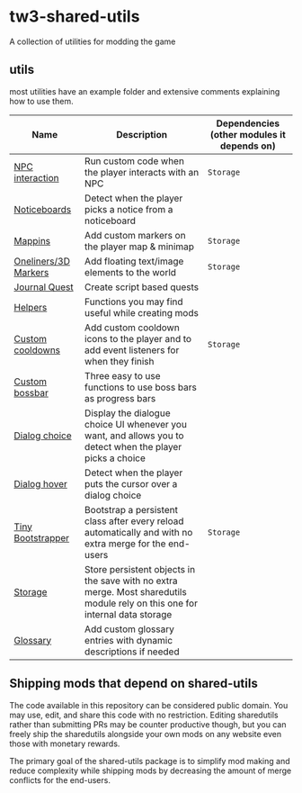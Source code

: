 # tw3-shared-utils
A collection of utilities for modding the game

## utils

most utilities have an example folder and extensive comments explaining how to use them.

| Name | Description | Dependencies (other modules it depends on) |
| ---- | ----------- | ------------------------------------------ |
| [NPC interaction](/mod_sharedutils_npcInteraction/README.md) | Run custom code when the player interacts with an NPC | `Storage` |
| [Noticeboards](/mod_sharedutils_noticeboards/content/scripts/local/sharedutils/noticeboards/example.ws) | Detect when the player picks a notice from a noticeboard |   |
| [Mappins](/mod_sharedutils_mappins/example/) | Add custom markers on the player map & minimap | `Storage` |
| [Oneliners/3D Markers](/mod_sharedutils_oneliners/) | Add floating text/image elements to the world | `Storage`|
| [Journal Quest](/mod_sharedutils_journalquest/) | Create script based quests |  |
| [Helpers](mod_sharedutils_helpers/content/scripts/local/sharedutils/helpers) | Functions you may find useful while creating mods | |
| [Custom cooldowns](mod_sharedutils_customcooldowns/example/main.ws) | Add custom cooldown icons to the player and to add event listeners for when they finish | `Storage` |
| [Custom bossbar](mod_sharedutils_custombossbar/content/scripts/local/sharedutils/custombossbar/globals.ws) | Three easy to use functions to use boss bars as progress bars |
| [Dialog choice](mod_sharedutils_dialogChoices/example/main.ws) | Display the dialogue choice UI whenever you want, and allows you to detect when the player picks a choice |  |
| [Dialog hover](mod_sharedutils_dialogHover/) | Detect when the player puts the cursor over a dialog choice | |
| [Tiny Bootstrapper](mod_sharedutils_tiny_bootstrapper/) | Bootstrap a persistent class after every reload automatically and with no extra merge for the end-users | `Storage`
| [Storage](mod_sharedutils_storage) | Store persistent objects in the save with no extra merge. Most sharedutils module rely on this one for internal data storage | |
| [Glossary](mod_sharedutils_glossary/content/scripts/local/glossary/example.ws) | Add custom glossary entries with dynamic descriptions if needed | |

## Shipping mods that depend on shared-utils
The code available in this repository can be considered public domain. You may use, edit, and share this code with no restriction. Editing sharedutils rather than submitting PRs may be counter productive though, but you can freely ship the sharedutils alongside your own mods on any website even those with monetary rewards.

The primary goal of the shared-utils package is to simplify mod making and reduce complexity while shipping mods by decreasing the amount of merge conflicts for the end-users.
